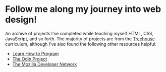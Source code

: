 Follow me along my journey into web design!
==================

An archive of projects I've completed while teaching myself HTML, CSS, JavaScript, and so forth. The majority of projects are from the [Treehouse](http://www.teamtreehouse.com]) curriculum, although I've also found the following other resources helpful: 

* [Learn How to Program](http://learnhowtoprogram.com)
* [The Odin Project](http://www.theodinproject.com)
* [The Mozilla Developer Network](http://developer.mozilla.org/en-US/)
